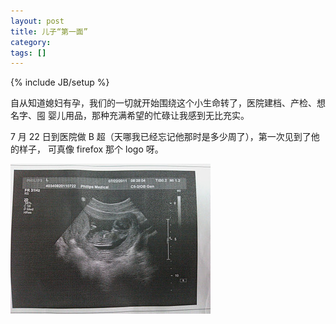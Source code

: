 ```yaml
---
layout: post
title: 儿子“第一面”
category:
tags: []
---
```

{% include JB/setup %}

自从知道媳妇有孕，我们的一切就开始围绕这个小生命转了，医院建档、产检、想名字、囤
婴儿用品，那种充满希望的忙碌让我感到无比充实。

7 月 22 日到医院做 B 超（天哪我已经忘记他那时是多少周了），第一次见到了他的样子，
可真像 firefox 那个 logo 呀。

![Tutu, firefox alike](/image/2011/tutu-firefox-alike.jpg)
